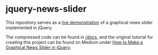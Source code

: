 # jquery-news-slider
This repository serves as a [live demonstration](https://charlesstover.github.io/jquery-news-slider/) of a graphical news slider implemented in jQuery.

The compressed code can be found in [/docs](https://github.com/CharlesStover/jquery-news-slider/tree/master/docs),
and the original tutorial for creating this project can be found on Medium under
[How to Make a Graphical News Slider in jQuery](https://medium.com/@Charles_Stover/how-to-make-a-graphical-news-slider-in-jquery-9bb252d35aa3).
